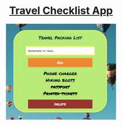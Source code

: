 <h1 align="center"><a href="https://travel-checklist-app.netlify.app/"><strong>Travel Checklist App</strong></a></h1>
<center>
   <img src = "assets/demo.png" width = "300" alt="demo">
</center>

